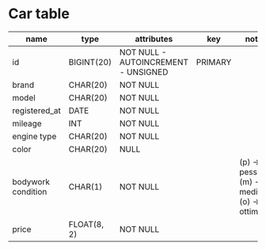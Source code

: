 # Car table

| name               | type        | attributes                          | key     | notes                                       |
| ------------------ | ----------- | ----------------------------------- | ------- | ------------------------------------------- |
| id                 | BIGINT(20)  | NOT NULL - AUTOINCREMENT - UNSIGNED | PRIMARY |                                             |
| brand              | CHAR(20)    | NOT NULL                            |         |                                             |
| model              | CHAR(20)    | NOT NULL                            |         |                                             |
| registered_at      | DATE        | NOT NULL                            |         |                                             |
| mileage            | INT         | NOT NULL                            |         |                                             |
| engine type        | CHAR(20)    | NOT NULL                            |         |                                             |
| color              | CHAR(20)    | NULL                                |         |                                             |
| bodywork condition | CHAR(1)     | NOT NULL                            |         | (p) -> pessime, (m) -> medie, (o) -> ottime |
| price              | FLOAT(8, 2) | NOT NULL                            |         |                                             |
